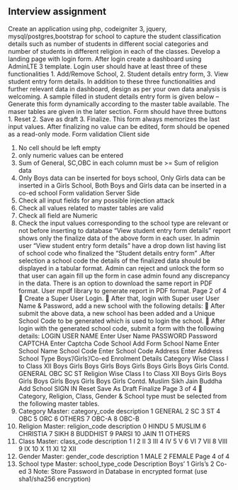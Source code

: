 
## Interview assignment

Create an application using php, codeigniter 3, jquery, mysql/postgres,bootstrap for school to capture 
the student classification details such as number of students in different social categories and number 
of students in different religion in each of the classes. Develop a landing page with login form. After 
login create a dashboard using AdminLTE 3 template. Login user should have at least three of these 
functionalities 1. Add/Remove School, 2. Student details entry form, 3. View student entry form 
details. In addition to these three functionalities and further relevant data in dashboard, design as per 
your own data analysis is welcoming. A sample filled in student details entry form is given below –
Generate this form dynamically according to the master table available. The maser tables are given in 
the later section. Form should have three buttons 1. Reset 2. Save as draft 3. Finalize. This form 
always memorizes the last input values. After finalizing no value can be edited, form should be 
opened as a read-only mode. 
Form validation Client side
1. No cell should be left empty
2. only numeric values can be entered
3. Sum of General, SC,OBC in each column must be >= Sum of religion data
4. Only Boys data can be inserted for boys school, Only Girls data can be inserted in a Girls 
School, Both Boys and Girls data can be inserted in a co-ed school
Form validation Server Side
1. Check all input fields for any possible injection attack
2. Check all values related to master tables are valid 
3. Check all field are Numeric
4. Check the input values corresponding to the school type are relevant or not before 
inserting to database
“View student entry form details” report shows only the finalize data of the above form in each user. 
In admin user “View student entry form details” have a drop down list having list of school code who 
finalized the “Student details entry form” .After selection a school code the details of the finalized 
data should be displayed in a tabular format. Admin can reject and unlock the form so that user can 
again fill up the form in case admin found any discrepancy in the data. There is an option to download 
the same report in PDF format. User mpdf library to generate report in PDF format.
Page 2 of 4
 Create a Super User Login.
 After that, login with Super user User Name & Password, add a new school with the 
following details:
 After submit the above data, a new school has been added and a Unique School Code to be 
generated which is used to login the school.
 After login with the generated school code, submit a form with the following details:
LOGIN
USER NAME Enter User Name
PASSWORD Password
CAPTCHA Enter Captcha Code
School Add Form
School Name Enter School Name
School Code Enter School Code
Address Enter Address
School Type Boys’/Girls’/Co-ed
Enrolment Details
Category 
Wise
Class I to Class XII
Boys Girls Boys Girls Boys Girls Boys Girls Boys Girls Contd.
GENERAL
OBC
SC
ST
Religion 
Wise
Class I to Class XII
Boys Girls Boys Girls Boys Girls Boys Girls Boys Girls Contd.
Muslim
Sikh
Jain
Buddha
Add School
SIGN IN
Reset Save As Draft Finalize
Page 3 of 4
 Category, Religion, Class, Gender & School type must be selected from the following master 
tables.
1. Category Master:
category_code description
1 GENERAL
2 SC
3 ST
4 OBC
5 ORC
6 OTHERS
7 OBC-A
8 OBC-B
2. Religion Master:
religion_code description
0 HINDU
5 MUSLIM
6 CHRISTIA
7 SIKH
8 BUDDHIST
9 PARSI
10 JAIN
11 OTHERS
3. Class Master:
class_code description
1 I
2 II
3 III
4 IV
5 V
6 VI
7 VII
8 VIII
9 IX
10 X
11 XI
12 XII
4. Gender Master:
gender_code description
1 MALE
2 FEMALE
Page 4 of 4
5. School type Master:
school_type_code Description
Boys’ 1
Girls’s 2
Co-ed 3
Note: Store Password in Database in encrypted format (use sha1/sha256 encryption)
